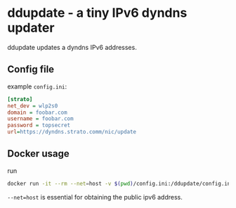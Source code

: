 # ddupdate - a tiny IPv6 dyndns updater

ddupdate updates a dyndns IPv6 addresses.
 
## Config file 
example `config.ini`:

```ini
[strato]
net_dev = wlp2s0
domain = foobar.com
username = foobar.com
password = topsecret
url=https://dyndns.strato.comm/nic/update
```   


## Docker usage

run
```bash
docker run -it --rm --net=host -v $(pwd)/config.ini:/ddupdate/config.ini:ro  crabmanx2/ddupdate
```

`--net=host` is essential for obtaining the public ipv6 address.